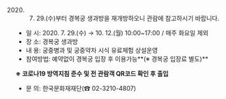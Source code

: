 2020. 7. 29.(수)부터 경복궁 생과방을 재개방하오니 관람에 참고하시기 바랍니다.

- 일 시: 2020. 7. 29.(수) → 10. 12.(월) 10:00~17:00 / 매주 화요일 제외
- 장 소: 경복궁 생과방
- 내 용: 궁중병과 및 궁중약차 시식 유료체험 상설운영
- 참여방법: 예약없이 경복궁 입장 후 이용가능**(※ 경복궁 입장료 별도)**

**※ 코로나19 방역지침 준수 및 전 관람객 QR코드 확인 후 출입**
- 문 의: 한국문화재재단(☎ 02-3210-4807)